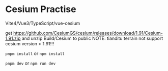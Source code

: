 # Cesium Practise
Vite4/Vue3/TypeScript/vue-cesium

get https://github.com/CesiumGS/cesium/releases/download/1.91/Cesium-1.91.zip and unzip Build/Cesium to public
NOTE: tianditu terrain not support cesium version > 1.91!!!

```pnpm install``` or ```npm install```

```pnpm dev``` or ```npm run dev```